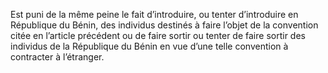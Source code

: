 Est puni de la même peine le fait d’introduire, ou tenter d’introduire en République du Bénin, des individus destinés à faire l’objet de la convention citée en l’article précédent ou de faire sortir ou tenter de faire sortir des individus de la République du Bénin en vue d’une telle convention à contracter à l’étranger.